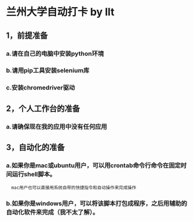 # 兰州大学自动打卡 by llt
## 1，前提准备
### a.请在自己的电脑中安装python环境
### b.请用pip工具安装selenium库 
### c.安装chromedriver驱动
## 2，个人工作台的准备
### a.请确保现在我的应用中没有任何应用
## 3，自动化的准备
### a.如果你是mac或ubuntu用户，可以用crontab命令行命令在固定时间运行shell脚本。
      mac用户也可以直接用系统自带的快捷指令和自动操作来完成操作
### b.如果你是windows用户，可以将该脚本打包成程序，之后用辅助的自动化软件来完成（我不太了解）。

    
